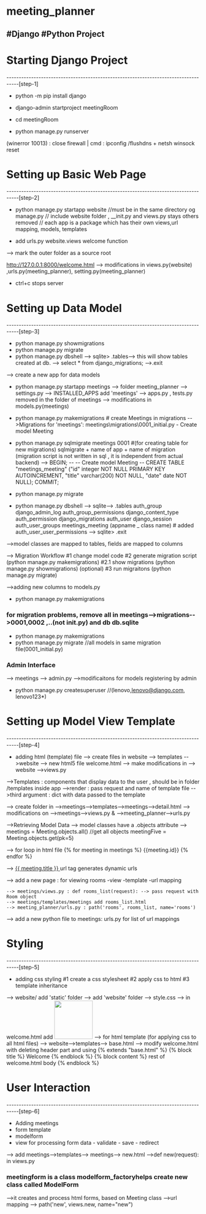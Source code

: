 # meeting_planner
## #Django #Python Project

# Starting Django Project
-----------------------------------------------------------------------------------[step-1]

- python -m pip install django

- django-admin startproject meetingRoom

- cd meetingRoom

- python manage.py runserver

(winerror 10013) : close firewall | cmd : ipconfig /flushdns + netsh winsock reset


# Setting up Basic Web Page
-----------------------------------------------------------------------------------[step-2]

- python manage.py startapp website  //must be in the same directory og manage.py
// include website folder , __init.py and views.py stays others removed
// each app is a package which has their own views,url mapping, models, templates

- add urls.py website.views welcome function

--> mark the outer folder as a source root 

http://127.0.0.1:8000/welcome.html
--> modifications in views.py(website) ,urls.py(meeting_planner), setting.py(meeting_planner)
- ctrl+c stops server


# Setting up Data Model
-----------------------------------------------------------------------------------[step-3]

- python manage.py showmigrations
- python manage.py migrate
- python manage.py dbshell   	--> sqlite> .tables--> this will show tables created at db. 
			     	--> select *  from django_migrations;
				-->.exit

--> create a new app for data models
- python manage.py startapp meetings
--> folder meeting_planner --> settings.py --> INSTALLED_APPS add 'meetings'
--> apps.py , tests.py removed in the folder of meetings
--> modifications in models.py(meetings)

- python manage.py makemigrations  # create Meetings in migrations
-->Migrations for 'meetings':
  	meetings\migrations\0001_initial.py
    	- Create model Meeting
- python manage.py sqlmigrate meetings 0001  #(for creating table for new migrations) sqlmigrate + name of app + name of migration
(migration script is not written in sql , it is independent from actual backend)
--> 	BEGIN;
--
--	Create model Meeting
--
	CREATE TABLE "meetings_meeting" ("id" integer NOT NULL PRIMARY KEY AUTOINCREMENT, "title" varchar(200) NOT NULL, "date" date NOT NULL);
	COMMIT;

- python manage.py migrate
- python manage.py dbshell
--> sqlite--> .tables
auth_group                  django_admin_log
auth_group_permissions      django_content_type
auth_permission             django_migrations
auth_user                   django_session
auth_user_groups            meetings_meeting (appname _ class name) # added 
auth_user_user_permissions
--> sqlite> .exit

-->model classes are mapped to tables, fields are mapped to columns

--> Migration Workflow
#1 change model code
#2 generate migration script (python manage.py makemigrations)
#2.1 show migrations (python manage.py showmigrations) (optional)
#3 run migraitons (python manage.py migrate)

-->adding new columns to models.py
- python manage.py makemigrations

### for migration problems, remove all in meetings-->migrations-->0001,0002 ,..(not __init__.py) and db db.sqlite
- python manage.py makemigrations
- python manage.py migrate  //all models in same migration file(0001_initial.py)


### Admin Interface
--> meetings --> admin.py -->modificaitons for models registering by admin
- python manage.py createsuperuser 	//(lenovo,lenovo@django.com, lenovo123*)



# Setting up Model View Template
-----------------------------------------------------------------------------------[step-4]

- adding html (template) file 
--> create files in website --> templates -->website --> new html5 file welcome.html
--> make modifications in --> website -->views.py

-->Templates : components that display data to the user , should be in folder /templates inside app
-->render : pass request and name of template file
-->third argument : dict with data passed to the template

--> create folder in -->meetings-->templates-->meetings-->detail.html
--> modifications on -->meetings-->views.py & -->meeting_planner-->urls.py


-->Retrieving Model Data 
--> model classes have a .objects attribute --> meetings = Meeting.objects.all() //get all objects
						meetingFive = Meeting.objects.get(pk=5)


--> for loop in html file  {% for meeting in meetings %} {{meeting.id}} {% endfor %}

--> <a href="{% url 'detail' meeting.id %}"> {{ meeting.title }} </a>   url tag generates dynamic urls

--> add a new page : for viewing rooms
	-view
	-template
	-url mapping

	--> meetings/views.py : def rooms_list(request): --> pass request with Room object 
	--> meetings/templates/meetings add rooms_list.html
	--> meeting_planner/urls.py : path('rooms', rooms_list, name='rooms')

--> add a new python file to meetings: urls.py for list of url mappings



# Styling
-----------------------------------------------------------------------------------[step-5]

- adding css styling
#1 create a css stylesheet
#2 apply css to html
#3 template inheritance

--> website/ add 'static' folder --> add 'website' folder --> style.css
--> in welcome.html add <img src="{% static 'website/calender.png' %}" width="100px">
--> for html template (for applying css to all html files) --> website-->templates--> base.html
  --> modify welcome.html with deleting header part and using {% extends "base.html" %}
{% block title %} Welcome {% endblock %}
{% block content %} rest of welcome.html body {% endblock %}
	

# User Interaction
-----------------------------------------------------------------------------------[step-6]

- Adding meetings
- form template
- modelform
- view for processing form data - validate - save - redirect

--> add meetings-->templates--> meetings--> new.html -->def new(request): in views.py
### meetingform is a class modelform_factoryhelps create new class called ModelForm
 -->it creates and process html forms, based on Meeting class
 -->url mapping --> path('new', views.new, name="new")
